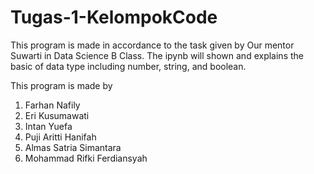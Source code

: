 # Tugas-1-KelompokCode

This program is made in accordance to the task given by Our mentor Suwarti in Data Science B Class. The ipynb will shown and explains the basic of data type including number, string, and boolean.

This program is made by
1. Farhan Nafily
2. Eri Kusumawati
3. Intan Yuefa
4. Puji Aritti Hanifah
5. Almas Satria Simantara
6. Mohammad Rifki Ferdiansyah
